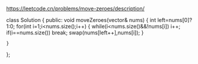 https://leetcode.cn/problems/move-zeroes/description/

class Solution {
public:
    void moveZeroes(vector<int>& nums) {
        int left=nums[0]?1:0;
        for(int i=1;i<nums.size();i++)
        {
            while(i<nums.size()&&!nums[i])
                i++;
            if(i==nums.size())
                break;
            swap(nums[left++],nums[i]);
        }

    }
};